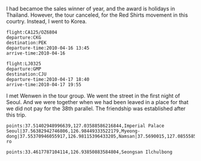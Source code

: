 I had becamoe the sales winner of year, and the award is holidays in Thailand. However, the tour canceled, for the Red Shirts movement in this courtry. Instead, I went to Korea.

```<a-flight>
flight:CA125/OZ6804
departure:CKG
destination:PEK
departure-time:2010-04-16 13:45
arrive-time:2010-04-16
```

```<a-flight>
flight:LJ0325
departure:GMP
destination:CJU
departure-time:2010-04-17 18:40
arrive-time:2010-04-17 19:55
```

I met Wenwen in the tour group. We went the street in the first night of Seoul. And we were together when we had been leaved in a place for that we did not pay for the 38th parallel. The friendship was established after this trip.

```<a-map>
points:37.51402948996639,127.03588586216844,Imperial Palace Seoul|37.56382942746806,126.98449333522179,Myeong-dong|37.55370946055917,126.98115396433205,Namsan|37.5690015,127.0855585,Siloam|37.778494623724804,126.68362613171828,Pilseung-ro
```

```<a-map>
points:33.4617787104114,126.93850883584804,Seongsan Ilchulbong
```

